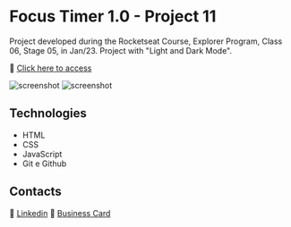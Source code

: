 # Focus Timer 1.0 - Project 11

Project developed during the Rocketseat Course, Explorer Program, Class 06, Stage 05, in Jan/23.
Project with "Light and Dark Mode".

🔗 [Click here to access](https://renato-albuquerque.github.io/focus-timer-project11-explorer/)

![screenshot](images/screencapture-dark-mode.png.png)
![screenshot](images/screencapture-light-mode.png.png)

## Technologies

- HTML
- CSS
- JavaScript
- Git e Github

## Contacts

🔗 [Linkedin](https://www.linkedin.com/in/renato-malbuquerque/)
🔗 [Business Card](https://rma-contacts.vercel.app/)